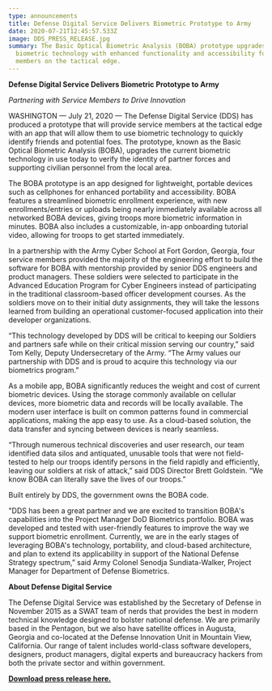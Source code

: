 ```yaml
---
type: announcements
title: Defense Digital Service Delivers Biometric Prototype to Army
date: 2020-07-21T12:45:57.533Z
image: DDS_PRESS_RELEASE.jpg
summary: The Basic Optical Biometric Analysis (BOBA) prototype upgrades current
  biometric technology with enhanced functionality and accessibility for service
  members on the tactical edge.
---
```


**Defense Digital Service Delivers Biometric Prototype to Army**

_Partnering with Service Members to Drive Innovation_

WASHINGTON — July 21, 2020 — The Defense Digital Service (DDS) has produced a prototype that will provide service members at the tactical edge with an app that will allow them to use biometric technology to quickly identify friends and potential foes. The prototype, known as the Basic Optical Biometric Analysis (BOBA), upgrades the current biometric technology in use today to verify the identity of partner forces and supporting civilian personnel from the local area.

The BOBA prototype is an app designed for lightweight, portable devices such as cellphones for enhanced portability and accessibility. BOBA features a streamlined biometric enrollment experience, with new enrollments/entries or uploads being nearly immediately available across all networked BOBA devices, giving troops more biometric information in minutes. BOBA also includes a customizable, in-app onboarding tutorial video, allowing for troops to get started immediately.

In a partnership with the Army Cyber School at Fort Gordon, Georgia, four service members provided the majority of the engineering effort to build the software for BOBA with mentorship provided by senior DDS engineers and product managers. These soldiers were selected to participate in the Advanced Education Program for Cyber Engineers instead of participating in the traditional classroom-based officer development courses. As the soldiers move on to their initial duty assignments, they will take the lessons learned from building an operational customer-focused application into their developer organizations.

“This technology developed by DDS will be critical to keeping our Soldiers and partners safe while on their critical mission serving our country,” said Tom Kelly, Deputy Undersecretary of the Army. “The Army values our partnership with DDS and is proud to acquire this technology via our biometrics program.”

As a mobile app, BOBA significantly reduces the weight and cost of current biometric devices. Using the storage commonly available on cellular devices, more biometric data and records will be locally available. The modern user interface is built on common patterns found in commercial applications, making the app easy to use. As a cloud-based solution, the data transfer and syncing between devices is nearly seamless.

“Through numerous technical discoveries and user research, our team identified data silos and antiquated, unusable tools that were not field-tested to help our troops identify persons in the field rapidly and efficiently, leaving our soldiers at risk of attack,” said DDS Director Brett Goldstein. “We know BOBA can literally save the lives of our troops.”

Built entirely by DDS, the government owns the BOBA code.

"DDS has been a great partner and we are excited to transition BOBA's capabilities into the Project Manager DoD Biometrics portfolio. BOBA was developed and tested with user-friendly features to improve the way we support biometric enrollment. Currently, we are in the early stages of leveraging BOBA's technology, portability, and cloud-based architecture, and plan to extend its applicability in support of the National Defense Strategy spectrum,” said Army Colonel Senodja Sundiata-Walker, Project Manager for Department of Defense Biometrics.

**About Defense Digital Service**

The Defense Digital Service was established by the Secretary of Defense in November 2015 as a SWAT team of nerds that provides the best in modern technical knowledge designed to bolster national defense. We are primarily based in the Pentagon, but we also have satellite offices in Augusta, Georgia and co-located at the Defense Innovation Unit in Mountain View, California. Our range of talent includes world-class software developers, designers, product managers, digital experts and bureaucracy hackers from both the private sector and within government.

<a href="https://dds.mil/DDS-BreakTheCode-Public.pdf" target="_blank" rel="noopener">**Download press release here.**</a>
